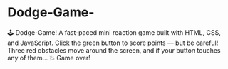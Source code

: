 # Dodge-Game-
🕹️ Dodge-Game! A fast-paced mini reaction game built with HTML, CSS, and JavaScript. Click the green button to score points — but be careful! Three red obstacles move around the screen, and if your button touches any of them... 💥 Game over!
